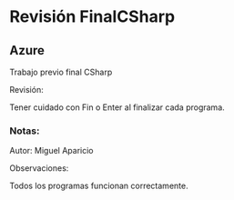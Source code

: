 # Revisión FinalCSharp

## Azure

Trabajo previo final CSharp

Revisión:

Tener cuidado con Fin o Enter al finalizar cada programa.

### Notas:

Autor: Miguel Aparicio

Observaciones: 

Todos los programas funcionan correctamente.
